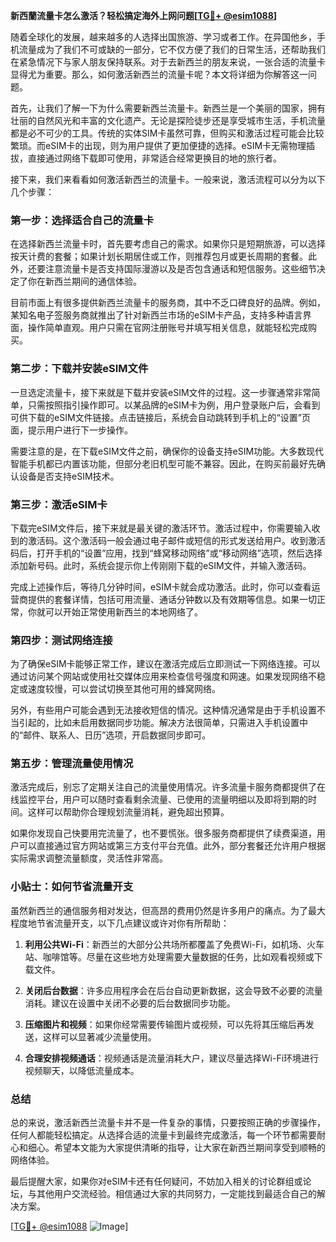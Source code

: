 **新西蘭流量卡怎么激活？轻松搞定海外上网问题[[TG💪+ @esim1088](https://t.me/s/esim1088)]**

随着全球化的发展，越来越多的人选择出国旅游、学习或者工作。在异国他乡，手机流量成为了我们不可或缺的一部分，它不仅方便了我们的日常生活，还帮助我们在紧急情况下与家人朋友保持联系。对于去新西兰的朋友来说，一张合适的流量卡显得尤为重要。那么，如何激活新西兰的流量卡呢？本文将详细为你解答这一问题。

首先，让我们了解一下为什么需要新西兰流量卡。新西兰是一个美丽的国家，拥有壮丽的自然风光和丰富的文化遗产。无论是探险徒步还是享受城市生活，手机流量都是必不可少的工具。传统的实体SIM卡虽然可靠，但购买和激活过程可能会比较繁琐。而eSIM卡的出现，则为用户提供了更加便捷的选择。eSIM卡无需物理插拔，直接通过网络下载即可使用，非常适合经常更换目的地的旅行者。

接下来，我们来看看如何激活新西兰的流量卡。一般来说，激活流程可以分为以下几个步骤：

### **第一步：选择适合自己的流量卡**
在选择新西兰流量卡时，首先要考虑自己的需求。如果你只是短期旅游，可以选择按天计费的套餐；如果计划长期居住或工作，则推荐包月或更长周期的套餐。此外，还要注意流量卡是否支持国际漫游以及是否包含通话和短信服务。这些细节决定了你在新西兰期间的通信体验。

目前市面上有很多提供新西兰流量卡的服务商，其中不乏口碑良好的品牌。例如，某知名电子签服务商就推出了针对新西兰市场的eSIM卡产品，支持多种语言界面，操作简单直观。用户只需在官网注册账号并填写相关信息，就能轻松完成购买。

### **第二步：下载并安装eSIM文件**
一旦选定流量卡，接下来就是下载并安装eSIM文件的过程。这一步骤通常非常简单，只需按照指引操作即可。以某品牌的eSIM卡为例，用户登录账户后，会看到可供下载的eSIM文件链接。点击链接后，系统会自动跳转到手机上的“设置”页面，提示用户进行下一步操作。

需要注意的是，在下载eSIM文件之前，确保你的设备支持eSIM功能。大多数现代智能手机都已内置该功能，但部分老旧机型可能不兼容。因此，在购买前最好先确认设备是否支持eSIM技术。

### **第三步：激活eSIM卡**
下载完eSIM文件后，接下来就是最关键的激活环节。激活过程中，你需要输入收到的激活码。这个激活码一般会通过电子邮件或短信的形式发送给用户。收到激活码后，打开手机的“设置”应用，找到“蜂窝移动网络”或“移动网络”选项，然后选择添加新号码。此时，系统会提示你上传刚刚下载的eSIM文件，并输入激活码。

完成上述操作后，等待几分钟时间，eSIM卡就会成功激活。此时，你可以查看运营商提供的套餐详情，包括可用流量、通话分钟数以及有效期等信息。如果一切正常，你就可以开始正常使用新西兰的本地网络了。

### **第四步：测试网络连接**
为了确保eSIM卡能够正常工作，建议在激活完成后立即测试一下网络连接。可以通过访问某个网站或使用社交媒体应用来检查信号强度和网速。如果发现网络不稳定或速度较慢，可以尝试切换至其他可用的蜂窝网络。

另外，有些用户可能会遇到无法接收短信的情况。这种情况通常是由于手机设置不当引起的，比如未启用数据同步功能。解决方法很简单，只需进入手机设置中的“邮件、联系人、日历”选项，开启数据同步即可。

### **第五步：管理流量使用情况**
激活完成后，别忘了定期关注自己的流量使用情况。许多流量卡服务商都提供了在线监控平台，用户可以随时查看剩余流量、已使用的流量明细以及即将到期的时间。这样可以帮助你合理规划流量消耗，避免超出预算。

如果你发现自己快要用完流量了，也不要慌张。很多服务商都提供了续费渠道，用户可以直接通过官方网站或第三方支付平台充值。此外，部分套餐还允许用户根据实际需求调整流量额度，灵活性非常高。

### **小贴士：如何节省流量开支**
虽然新西兰的通信服务相对发达，但高昂的费用仍然是许多用户的痛点。为了最大程度地节省流量开支，以下几点建议或许对你有所帮助：

1. **利用公共Wi-Fi**：新西兰的大部分公共场所都覆盖了免费Wi-Fi，如机场、火车站、咖啡馆等。尽量在这些地方处理需要大量数据的任务，比如观看视频或下载文件。
   
2. **关闭后台数据**：许多应用程序会在后台自动更新数据，这会导致不必要的流量消耗。建议在设置中关闭不必要的后台数据同步功能。

3. **压缩图片和视频**：如果你经常需要传输图片或视频，可以先将其压缩后再发送，这样可以显著减少流量使用。

4. **合理安排视频通话**：视频通话是流量消耗大户，建议尽量选择Wi-Fi环境进行视频聊天，以降低流量成本。

### **总结**
总的来说，激活新西兰流量卡并不是一件复杂的事情，只要按照正确的步骤操作，任何人都能轻松搞定。从选择合适的流量卡到最终完成激活，每一个环节都需要耐心和细心。希望本文能为大家提供清晰的指导，让大家在新西兰期间享受到顺畅的网络体验。

最后提醒大家，如果你对eSIM卡还有任何疑问，不妨加入相关的讨论群组或论坛，与其他用户交流经验。相信通过大家的共同努力，一定能找到最适合自己的解决方案。

[[TG💪+ @esim1088](https://t.me/s/esim1088) ![Image](https://i.postimg.cc/4NQfJmqS/Snipaste-2025-05-13-00-14-12.png)]